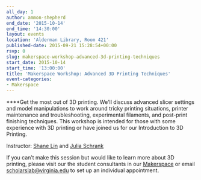 ```yaml
---
all_day: 1
author: ammon-shepherd
end_date: '2015-10-14'
end_time: '14:30:00'
layout: events
location: 'Alderman Library, Room 421'
published-date: 2015-09-21 15:28:54+00:00
rsvp: 0
slug: makerspace-workshop-advanced-3d-printing-techniques
start_date: 2015-10-14
start_time: '13:00:00'
title: 'Makerspace Workshop: Advanced 3D Printing Techniques'
event-categories:
- Makerspace
---
```


****Get the most out of 3D printing. We'll discuss advanced slicer settings and model manipulations to work around tricky printing situations, printer maintenance and troubleshooting, experimental filaments, and post-print finishing techniques. This workshop is intended for those with some experience with 3D printing or have joined us for our Introduction to 3D Printing.  











Instructor: [Shane Lin](http://scholarslab.org/people/shane-lin/) and [Julia Schrank](http://scholarslab.org/people/julia-schrank/)

If you can’t make this session but would like to learn more about 3D printing, please visit our the student consultants in our [Makerspace](http://scholarslab.org/makerspace/) or email [scholarslab@virginia.edu](mailto:scholarslab@virginia.edu) to set up an individual appointment.








